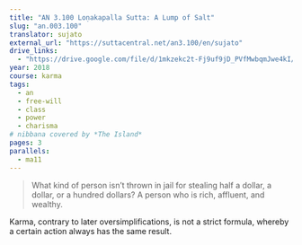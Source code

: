 ```yaml
---
title: "AN 3.100 Loṇakapalla Sutta: A Lump of Salt"
slug: "an.003.100"
translator: sujato
external_url: "https://suttacentral.net/an3.100/en/sujato"
drive_links:
  - "https://drive.google.com/file/d/1mkzekc2t-Fj9uf9jD_PVfMwbqmJwe4kI/view?usp=drivesdk"
year: 2018
course: karma
tags:
  - an
  - free-will
  - class
  - power
  - charisma
# nibbana covered by *The Island*
pages: 3
parallels:
  - ma11
---
```


> What kind of person isn’t thrown in jail for stealing half a dollar, a dollar, or a hundred dollars? A person who is rich, affluent, and wealthy.

Karma, contrary to later oversimplifications, is not a strict formula, whereby a certain action always has the same result.

